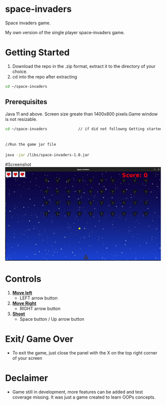 # space-invaders
Space invaders game.

My own version of the single player space-invaders game.

# Getting Started

1. Download the repo in the .zip format, extract it to the directory of your choice.
2. cd into the repo after extracting
  ```sh
  cd ~/space-invaders
  ```
## Prerequisites

Java 11 and above.
Screen size greate than 1400x800 pixels.Game window is not resizable.

  ```sh
  cd ~/space-invaders              // if did not followng Getting started section


  //Run the game jar file

  java -jar /libs/space-invaders-1.0.jar
  
  ```
#Screenshot
![Screenshot of the how the game looks like](./docs/space_screenshot.png)

# Controls
1. <u>__Move left__</u>
    - LEFT arrow button
2. <u>__Move Right__</u>
    - RIGHT arrow button
3. <u>__Shoot__</u>
    - Space button / Up arrow button

# Exit/ Game Over
- To exit the game, just close the panel with the X on the top right corner of your screen


# Declaimer
- Game still in development, more features can be added and test coverage missing. It was just a game created to learn OOPs concepts.
